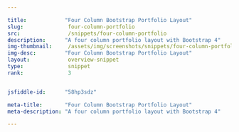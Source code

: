 ```yaml
---

title:            "Four Column Bootstrap Portfolio Layout"
slug:              four-column-portfolio
src:               /snippets/four-column-portfolio
description:	  "A four column portfolio layout with Bootstrap 4"
img-thumbnail:	   /assets/img/screenshots/snippets/four-column-portfolio.png
img-desc:		  "Four Column Bootstrap Portfolio Layout"
layout:		       overview-snippet
type:              snippet
rank:              3


jsfiddle-id:      "58hp3sdz"

meta-title:       "Four Column Bootstrap Portfolio Layout"
meta-description: "A four column portfolio layout with Bootstrap 4"

---
```

